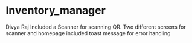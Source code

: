 # Inventory_manager
Divya Raj
Included a Scanner for scanning QR.
Two different screens for scanner and homepage
included toast message for error handling
